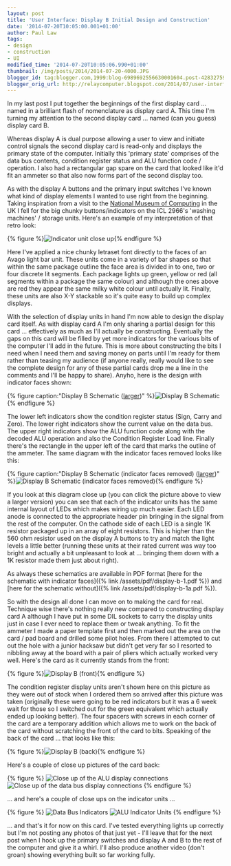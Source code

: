 ```yaml
---
layout: post
title: 'User Interface: Display B Initial Design and Construction'
date: '2014-07-20T10:05:00.001+01:00'
author: Paul Law
tags:
- design
- construction
- UI
modified_time: '2014-07-20T10:05:06.990+01:00'
thumbnail: /img/posts/2014/2014-07-20-4000.JPG
blogger_id: tag:blogger.com,1999:blog-6989692556630001604.post-4283275926293860728
blogger_orig_url: http://relaycomputer.blogspot.com/2014/07/user-interface-display-b-initial-design.html
---
```


In my last post I put together the beginnings of the first display 
card ... named in a brilliant flash of nomenclature as display card A. This 
time I'm turning my attention to the second display card ... named (can you 
guess) display card B.

Whereas display A is dual purpose allowing a 
user to view and initiate control signals the second display card is read-only 
and displays the primary state of the computer. Initially this 'primary state' 
comprises of the data bus contents, condition register status and ALU function 
code / operation. I also had a rectangular gap spare on the card that looked 
like it'd fit an ammeter so that also now forms part of the second display 
too.

As with the display A buttons and the primary input switches 
I've known what kind of display elements I wanted to use right from the 
beginning. Taking inspiration from a visit to the 
[National Museum of Computing](http://www.tnmoc.org/) 
in the UK I fell for the big chunky buttons/indicators on the ICL 2966's 
'washing machines' / storage units. Here's an example of my interpretation of 
that retro look:

{% figure %}![Indicator unit close up](/assets/img/posts/2014/2014-07-20-0000.JPG){% endfigure %}

Here I've 
applied a nice chunky letraset font directly to the faces of an Avago light 
bar unit. These units come in a variety of bar shapes so that within the same 
package outline the face area is divided in to one, two or four discrete lit 
segments. Each package lights up green, yellow or red (all segments within a 
package the same colour) and although the ones above are red they appear the 
same milky white colour until actually lit. Finally, these units are also X-Y 
stackable so it's quite easy to build up complex displays.

With the 
selection of display units in hand I'm now able to design the display card 
itself. As with display card A I'm only sharing a partial design for this card 
... effectively as much as I'll actually be constructing. Eventually the gaps 
on this card will be filled by yet more indicators for the various bits of the 
computer I'll add in the future. This is more about constructing the bits I 
need when I need them and saving money on parts until I'm ready for them 
rather than teasing my audience (if anyone really, really would like to see 
the complete design for any of these partial cards drop me a line in the 
comments and I'll be happy to share). Anyho, here is the design with indicator 
faces shown:

{% figure caption:"Display B Schematic ([larger](/assets/img/posts/2014/2014-07-20-1000.png))" %}![Display B Schematic](/assets/img/posts/2014/2014-07-20-0001.png){% endfigure %}

The lower left 
indicators show the condition register status (Sign, Carry and Zero). The 
lower right indicators show the current value on the data bus. The upper right 
indicators show the ALU function code along with the decoded ALU operation and 
also the Condition Register Load line. Finally there's the rectangle in the 
upper left of the card that marks the outline of the ammeter. The same diagram 
with the indicator faces removed looks like this:

{% figure caption:"Display B Schematic (indicator faces removed) ([larger](/assets/img/posts/2014/2014-07-20-1001.png))" %}![Display B Schematic (indicator faces removed)](/assets/img/posts/2014/2014-07-20-0002.png){% endfigure %}

If you look at this diagram close up (you can click the picture 
above to view a larger version) you can see that each of the indicator units 
has the same internal layout of LEDs which makes wiring up much easier. Each 
LED anode is connected to the appropriate header pin bringing in the signal 
from the rest of the computer. On the cathode side of each LED is a single 1K 
resistor packaged up in an array of eight resistors. This is higher than the 
560 ohm resistor used on the display A buttons to try and match the light 
levels a little better (running these units at their rated current was way too 
bright and actually a bit unpleasant to look at ... bringing them down with a 
1K resistor made them just about right).

As always these schematics 
are available in PDF format [here for the schematic with indicator faces]({% link /assets/pdf/display-b-1.pdf %}) and [here for the schematic without]({% link /assets/pdf/display-b-1a.pdf %}).

So with the 
design all done I can move on to making the card for real. Technique wise 
there's nothing really new compared to constructing display card A although I 
have put in some DIL sockets to carry the display units just in case I ever 
need to replace them or tweak anything. To fit the ammeter I made  a paper 
template first and then marked out the area on the card / pad board and 
drilled some pilot holes. From there I attempted to cut out the hole with a 
junior hacksaw but didn't get very far so I resorted to nibbling away at the 
board with a pair of pliers which actually worked very well. Here's the card 
as it currently stands from the front:

{% figure %}![Display B (front)](/assets/img/posts/2014/2014-07-20-0003.JPG){% endfigure %}

The condition 
register display units aren't shown here on this picture as they were out of 
stock when I ordered them so arrived after this picture was taken (originally 
these were going to be red indicators but it was a 6 week wait for those so I 
switched out for the green equivalent which actually ended up looking better). 
The four spacers with screws in each corner of the card are a temporary 
addition which allows me to work on the back of the card without scratching 
the front of the card to bits. Speaking of the back of the card ... that looks 
like this:

{% figure %}![Display B (back)](/assets/img/posts/2014/2014-07-20-0004.JPG){% endfigure %}

Here's a couple of 
close up pictures of the card back:

{% figure %}
![Close up of the ALU display connections](/assets/img/posts/2014/2014-07-20-0005.JPG)
![Close up of the data bus display connections](/assets/img/posts/2014/2014-07-20-0006.jpg)
{% endfigure %}

... and here's a couple of close ups on the indicator units ...

{% figure %}
![Data Bus Indicators](/assets/img/posts/2014/2014-07-20-0007.JPG)
![ALU Indicator Units](/assets/img/posts/2014/2014-07-20-0008.JPG)
{% endfigure %}

... and that's it 
for now on this card. I've tested everything lights up correctly but I'm not 
posting any photos of that just yet - I'll leave that for the next post when I 
hook up the primary switches and display A and B to the rest of the computer 
and give it a whirl. I'll also produce another video (don't groan) showing 
everything built so far working fully. 
